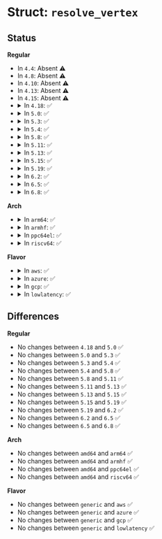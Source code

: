 # Struct: <code>resolve_vertex</code>

## Status
<b>Regular</b>
<ul>
<li>
In <code>4.4</code>: Absent ⚠️
</li>
<li>
In <code>4.8</code>: Absent ⚠️
</li>
<li>
In <code>4.10</code>: Absent ⚠️
</li>
<li>
In <code>4.13</code>: Absent ⚠️
</li>
<li>
In <code>4.15</code>: Absent ⚠️
</li>
<li>
<details>
<summary>In <code>4.18</code>: ✅</summary>

```c
struct resolve_vertex {
    const struct btf_type *t;
    u32 type_id;
    u16 next_member;
};
```
</details>
</li>
<li>
<details>
<summary>In <code>5.0</code>: ✅</summary>

```c
struct resolve_vertex {
    const struct btf_type *t;
    u32 type_id;
    u16 next_member;
};
```
</details>
</li>
<li>
<details>
<summary>In <code>5.3</code>: ✅</summary>

```c
struct resolve_vertex {
    const struct btf_type *t;
    u32 type_id;
    u16 next_member;
};
```
</details>
</li>
<li>
<details>
<summary>In <code>5.4</code>: ✅</summary>

```c
struct resolve_vertex {
    const struct btf_type *t;
    u32 type_id;
    u16 next_member;
};
```
</details>
</li>
<li>
<details>
<summary>In <code>5.8</code>: ✅</summary>

```c
struct resolve_vertex {
    const struct btf_type *t;
    u32 type_id;
    u16 next_member;
};
```
</details>
</li>
<li>
<details>
<summary>In <code>5.11</code>: ✅</summary>

```c
struct resolve_vertex {
    const struct btf_type *t;
    u32 type_id;
    u16 next_member;
};
```
</details>
</li>
<li>
<details>
<summary>In <code>5.13</code>: ✅</summary>

```c
struct resolve_vertex {
    const struct btf_type *t;
    u32 type_id;
    u16 next_member;
};
```
</details>
</li>
<li>
<details>
<summary>In <code>5.15</code>: ✅</summary>

```c
struct resolve_vertex {
    const struct btf_type *t;
    u32 type_id;
    u16 next_member;
};
```
</details>
</li>
<li>
<details>
<summary>In <code>5.19</code>: ✅</summary>

```c
struct resolve_vertex {
    const struct btf_type *t;
    u32 type_id;
    u16 next_member;
};
```
</details>
</li>
<li>
<details>
<summary>In <code>6.2</code>: ✅</summary>

```c
struct resolve_vertex {
    const struct btf_type *t;
    u32 type_id;
    u16 next_member;
};
```
</details>
</li>
<li>
<details>
<summary>In <code>6.5</code>: ✅</summary>

```c
struct resolve_vertex {
    const struct btf_type *t;
    u32 type_id;
    u16 next_member;
};
```
</details>
</li>
<li>
<details>
<summary>In <code>6.8</code>: ✅</summary>

```c
struct resolve_vertex {
    const struct btf_type *t;
    u32 type_id;
    u16 next_member;
};
```
</details>
</li>
</ul>
<b>Arch</b>
<ul>
<li>
<details>
<summary>In <code>arm64</code>: ✅</summary>

```c
struct resolve_vertex {
    const struct btf_type *t;
    u32 type_id;
    u16 next_member;
};
```
</details>
</li>
<li>
<details>
<summary>In <code>armhf</code>: ✅</summary>

```c
struct resolve_vertex {
    const struct btf_type *t;
    u32 type_id;
    u16 next_member;
};
```
</details>
</li>
<li>
<details>
<summary>In <code>ppc64el</code>: ✅</summary>

```c
struct resolve_vertex {
    const struct btf_type *t;
    u32 type_id;
    u16 next_member;
};
```
</details>
</li>
<li>
<details>
<summary>In <code>riscv64</code>: ✅</summary>

```c
struct resolve_vertex {
    const struct btf_type *t;
    u32 type_id;
    u16 next_member;
};
```
</details>
</li>
</ul>
<b>Flavor</b>
<ul>
<li>
<details>
<summary>In <code>aws</code>: ✅</summary>

```c
struct resolve_vertex {
    const struct btf_type *t;
    u32 type_id;
    u16 next_member;
};
```
</details>
</li>
<li>
<details>
<summary>In <code>azure</code>: ✅</summary>

```c
struct resolve_vertex {
    const struct btf_type *t;
    u32 type_id;
    u16 next_member;
};
```
</details>
</li>
<li>
<details>
<summary>In <code>gcp</code>: ✅</summary>

```c
struct resolve_vertex {
    const struct btf_type *t;
    u32 type_id;
    u16 next_member;
};
```
</details>
</li>
<li>
<details>
<summary>In <code>lowlatency</code>: ✅</summary>

```c
struct resolve_vertex {
    const struct btf_type *t;
    u32 type_id;
    u16 next_member;
};
```
</details>
</li>
</ul>

## Differences
<b>Regular</b>
<ul>
<li>
No changes between <code>4.18</code> and <code>5.0</code> ✅
</li>
<li>
No changes between <code>5.0</code> and <code>5.3</code> ✅
</li>
<li>
No changes between <code>5.3</code> and <code>5.4</code> ✅
</li>
<li>
No changes between <code>5.4</code> and <code>5.8</code> ✅
</li>
<li>
No changes between <code>5.8</code> and <code>5.11</code> ✅
</li>
<li>
No changes between <code>5.11</code> and <code>5.13</code> ✅
</li>
<li>
No changes between <code>5.13</code> and <code>5.15</code> ✅
</li>
<li>
No changes between <code>5.15</code> and <code>5.19</code> ✅
</li>
<li>
No changes between <code>5.19</code> and <code>6.2</code> ✅
</li>
<li>
No changes between <code>6.2</code> and <code>6.5</code> ✅
</li>
<li>
No changes between <code>6.5</code> and <code>6.8</code> ✅
</li>
</ul>
<b>Arch</b>
<ul>
<li>
No changes between <code>amd64</code> and <code>arm64</code> ✅
</li>
<li>
No changes between <code>amd64</code> and <code>armhf</code> ✅
</li>
<li>
No changes between <code>amd64</code> and <code>ppc64el</code> ✅
</li>
<li>
No changes between <code>amd64</code> and <code>riscv64</code> ✅
</li>
</ul>
<b>Flavor</b>
<ul>
<li>
No changes between <code>generic</code> and <code>aws</code> ✅
</li>
<li>
No changes between <code>generic</code> and <code>azure</code> ✅
</li>
<li>
No changes between <code>generic</code> and <code>gcp</code> ✅
</li>
<li>
No changes between <code>generic</code> and <code>lowlatency</code> ✅
</li>
</ul>
